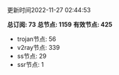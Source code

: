 更新时间2022-11-27 02:44:53

**总订阅: 73**
**总节点: 1159**
**有效节点: 425**
- trojan节点: 56
- v2ray节点: 339
- ss节点: 29
- ssr节点: 1
